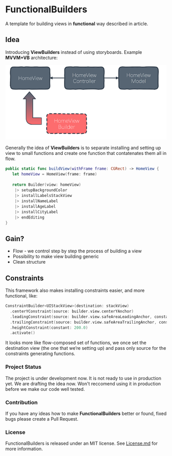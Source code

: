 # FunctionalBuilders

A template for building views in **functional** way described in article.

## Idea 

Introducing **ViewBuilders** instead of using storyboards. Example **MVVM+VB** architecture:

<p align="center">
  <img src="resources/architecture.png" alt="Architecture"/>
</p>

Generally the idea of **ViewBuilders** is to separate installing and setting up view to small functions and create one function that contatenates them all in flow. 

```swift
public static func buildView(withFrame frame: CGRect) -> HomeView {
   let homeView = HomeView(frame: frame)
   
   return Builder(view: homeView)
   	|> setupBackgroundColor
   	|> installLabelsStackView
   	|> installNameLabel
   	|> installAgeLabel
   	|> installCityLabel
   	|> endEditing
}
```

## Gain?

- Flow - we control step by step the process of building a view 
- Possibility to make view building generic 
- Clean structure 

## Constraints 

This framework also makes installing constraints easier, and more functional, like: 

```swift
ConstraintBuilder<UIStackView>(destination: stackView)
  .centerYConstraint(source: builder.view.centerYAnchor)
  .leadingConstraint(source: builder.view.safeAreaLeadingAnchor, constant: 15.0)
  .trailingConstraint(source: builder.view.safeAreaTrailingAnchor, constant: 15.0)
  .heightConstraint(constant: 200.0)
  .activate()
```

It looks more like flow-composed set of functions, we once set the destination view (the one that we’re setting up) and pass only source for the constraints generating functions.


### Project Status

The project is under development now. It is not ready to use in production yet. We are drafting the idea now. Won't reccomend using it in production before we make our code well tested.

### Contribution

If you have any ideas how to make **FunctionalBuilders** better or found, fixed bugs please create a Pull Request.

### License

FunctionalBuilders is released under an MIT license. See [License.md](License.md) for more information.
